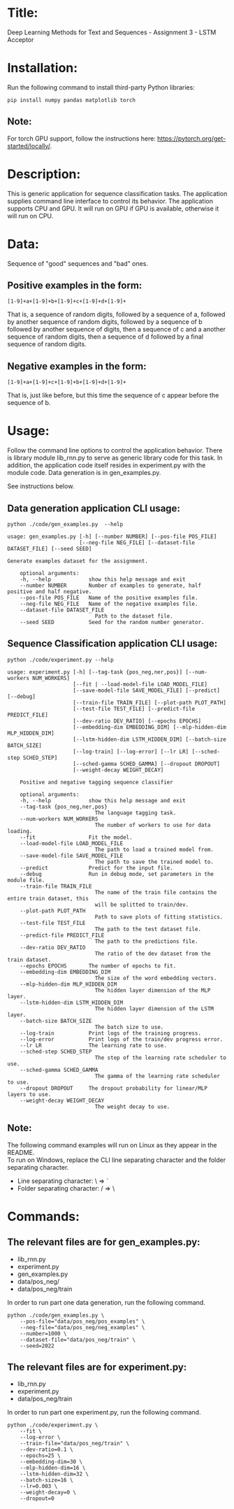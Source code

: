 # Title:

Deep Learning Methods for Text and Sequences - Assignment 3 - LSTM Acceptor

# Installation:

Run the following command to install third-party Python libraries:
```console
pip install numpy pandas matplotlib torch
```

## Note:
For torch GPU support, follow the instructions here: https://pytorch.org/get-started/locally/.

# Description:

This is generic application for sequence classification tasks.
The application supplies command line interface to control its behavior.
The application supports CPU and GPU. It will run on GPU if GPU is available, otherwise it will run on CPU.

# Data:
Sequence of "good" sequences and "bad" ones.

## Positive examples in the form:
    [1-9]+a+[1-9]+b+[1-9]+c+[1-9]+d+[1-9]+

That is, a sequence of random digits, followed by a sequence of a, followed
by another sequence of random digits, followed by a sequence of b followed
by another sequence of digits, then a sequence of c and a another sequence
of random digits, then a sequence of d followed by a final sequence of random
digits.

## Negative examples in the form:
    [1-9]+a+[1-9]+c+[1-9]+b+[1-9]+d+[1-9]+

That is, just like before, but this time the sequence of c appear before the
sequence of b.

# Usage:

Follow the command line options to control the application behavior.
There is library module lib_rnn.py to serve as generic library code for this task.
In addition, the application code itself resides in experiment.py with the module code.
Data generation is in gen_examples.py.

See instructions below.

## Data generation application CLI usage:

```console
python ./code/gen_examples.py  --help

usage: gen_examples.py [-h] [--number NUMBER] [--pos-file POS_FILE]
                       [--neg-file NEG_FILE] [--dataset-file DATASET_FILE] [--seed SEED]

Generate examples dataset for the assignment.

    optional arguments:
    -h, --help            show this help message and exit
    --number NUMBER       Number of examples to generate, half positive and half negative.
    --pos-file POS_FILE   Name of the positive examples file.
    --neg-file NEG_FILE   Name of the negative examples file.
    --dataset-file DATASET_FILE
                            Path to the dataset file.
    --seed SEED           Seed for the random number generator.
```

## Sequence Classification application CLI usage:
```console
python ./code/experiment.py --help

usage: experiment.py [-h] [--tag-task {pos_neg,ner,pos}] [--num-workers NUM_WORKERS]
                     [--fit | --load-model-file LOAD_MODEL_FILE]
                     [--save-model-file SAVE_MODEL_FILE] [--predict] [--debug]
                     [--train-file TRAIN_FILE] [--plot-path PLOT_PATH]
                     [--test-file TEST_FILE] [--predict-file PREDICT_FILE]
                     [--dev-ratio DEV_RATIO] [--epochs EPOCHS]
                     [--embedding-dim EMBEDDING_DIM] [--mlp-hidden-dim MLP_HIDDEN_DIM]
                     [--lstm-hidden-dim LSTM_HIDDEN_DIM] [--batch-size BATCH_SIZE]
                     [--log-train] [--log-error] [--lr LR] [--sched-step SCHED_STEP]
                     [--sched-gamma SCHED_GAMMA] [--dropout DROPOUT]
                     [--weight-decay WEIGHT_DECAY]

    Positive and negative tagging sequence classifier

    optional arguments:
    -h, --help            show this help message and exit
    --tag-task {pos_neg,ner,pos}
                            The language tagging task.
    --num-workers NUM_WORKERS
                            The number of workers to use for data loading.
    --fit                 Fit the model.
    --load-model-file LOAD_MODEL_FILE
                            The path to load a trained model from.
    --save-model-file SAVE_MODEL_FILE
                            The path to save the trained model to.
    --predict             Predict for the input file.
    --debug               Run in debug mode, set parameters in the module file.
    --train-file TRAIN_FILE
                            The name of the train file contains the entire train dataset, this
                            will be splitted to train/dev.
    --plot-path PLOT_PATH
                            Path to save plots of fitting statistics.
    --test-file TEST_FILE
                            The path to the test dataset file.
    --predict-file PREDICT_FILE
                            The path to the predictions file.
    --dev-ratio DEV_RATIO
                            The ratio of the dev dataset from the train dataset.
    --epochs EPOCHS       The number of epochs to fit.
    --embedding-dim EMBEDDING_DIM
                            The size of the word embedding vectors.
    --mlp-hidden-dim MLP_HIDDEN_DIM
                            The hidden layer dimension of the MLP layer.
    --lstm-hidden-dim LSTM_HIDDEN_DIM
                            The hidden layer dimension of the LSTM layer.
    --batch-size BATCH_SIZE
                            The batch size to use.
    --log-train           Print logs of the training progress.
    --log-error           Print logs of the train/dev progress error.
    --lr LR               The learning rate to use.
    --sched-step SCHED_STEP
                            The step of the learning rate scheduler to use.
    --sched-gamma SCHED_GAMMA
                            The gamma of the learning rate scheduler to use.
    --dropout DROPOUT     The dropout probability for linear/MLP layers to use.
    --weight-decay WEIGHT_DECAY
                            The weight decay to use.
```

## Note:
The following command examples will run on Linux as they appear in the README.<br>
To run on Windows, replace the CLI line separating character and the folder separating character.

* Line separating character: \ => `
* Folder separating character: / => \

# Commands:

## The relevant files are for gen_examples.py:
* lib_rnn.py
* experiment.py
* gen_examples.py
* data/pos_neg/
* data/pos_neg/train

In order to run part one data generation, run the following command.

```console
python ./code/gen_examples.py \
    --pos-file="data/pos_neg/pos_examples" \
    --neg-file="data/pos_neg/neg_examples" \
    --number=1000 \
    --dataset-file="data/pos_neg/train" \
    --seed=2022
```

## The relevant files are for experiment.py:
* lib_rnn.py
* experiment.py
* data/pos_neg/train

In order to run part one experiment.py, run the following command.

```console
python ./code/experiment.py \
    --fit \
    --log-error \
    --train-file="data/pos_neg/train" \
    --dev-ratio=0.1 \
    --epochs=25 \
    --embedding-dim=30 \
    --mlp-hidden-dim=16 \
    --lstm-hidden-dim=32 \
    --batch-size=16 \
    --lr=0.003 \
    --weight-decay=0 \
    --dropout=0
```